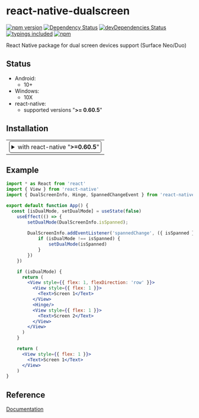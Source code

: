 # react-native-dualscreen
[![npm version](https://badge.fury.io/js/react-native-dualscreen.svg)](https://badge.fury.io/js/react-native-dualscreen)
[![Dependency Status](https://david-dm.org/microsoft/react-native-dualscreen.svg)](https://david-dm.org/microsoft/react-native-dualscreen)
[![devDependencies Status](https://david-dm.org/microsoft/react-native-dualscreen/dev-status.svg)](https://david-dm.org/microsoft/react-native-dualscreen?type=dev)
[![typings included](https://img.shields.io/badge/typings-included-brightgreen.svg?t=1495378566925)](package.json)
[![npm](https://img.shields.io/npm/l/express.svg)](https://www.npmjs.com/package/react-native-dualscreen)

React Native package for dual screen devices support (Surface Neo/Duo)

## Status

- Android:
  - 10+
- Windows:
  - 10X  
- react-native:
  - supported versions "<strong>&gt;= 0.60.5</strong>"

## Installation

<table>
<td>
<details style="border: 1px solid; border-radius: 5px; padding: 5px">
  <summary>with react-native "<strong>&gt;=0.60.5</strong>"</summary>

### 0. Setup Swift and Kotlin

- Modify `android/build.gradle`:

  ```diff
  buildscript {
    ext {
      ...
  +   kotlinVersion = "1.3.50"
    }
  ...

    dependencies {
  +   classpath("org.jetbrains.kotlin:kotlin-gradle-plugin:${kotlinVersion}")
      ...
  ```

### 1. Install latest version from npm

`$ yarn add react-native-dual-screen`

### 2. Modify android:configChanges of your activity

`android:configChanges="keyboard|keyboardHidden|orientation|screenSize|smallestScreenSize|screenLayout"`

</details>
</td>
</table>

## Example

```jsx
import * as React from 'react'
import { View } from 'react-native'
import { DualScreenInfo, Hinge, SpannedChangeEvent } from 'react-native-dual-screen'

export default function App() {
  const [isDualMode, setDualMode] = useState(false)
    useEffect(() => {
        setDualMode(DualScreenInfo.isSpanned);
        
        DualScreenInfo.addEventListener('spannedChange', ({ isSpanned }: ) => {
            if (isDualMode !== isSpanned) {
                setDualMode(isSpanned)
            }
        })
    })

    if (isDualMode) {
      return (
        <View style={{ flex: 1, flexDirection: 'row' }}>
          <View style={{ flex: 1 }}>
            <Text>Screen 1</Text>
          </View>
          <Hinge/>
          <View style={{ flex: 1 }}>
            <Text>Screen 2</Text>
          </View>
        </View>
      )
    }

    return (
      <View style={{ flex: 1 }}>
        <Text>Screen 1</Text>
      </View>  
    )
}

```

## Reference

[Documentation](https://aka.ms/dualscreendocs)
